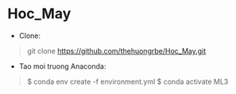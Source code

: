 # Hoc_May
* Clone:
> git clone https://github.com/thehuongrbe/Hoc_May.git
* Tao moi truong Anaconda:
> $ conda env create -f environment.yml
> $ conda activate ML3
      
